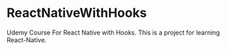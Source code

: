 # ReactNativeWithHooks
Udemy Course For React Native with Hooks. This is a project for learning React-Native.
